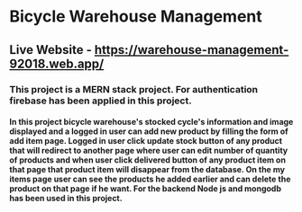 # Bicycle Warehouse Management
## Live Website - https://warehouse-management-92018.web.app/
### This project is a MERN stack project. For authentication firebase has been applied in this project.
#### In this project  bicycle warehouse's stocked cycle's information and image displayed and a logged in user can add new product by filling the form of add item page. Logged in user click update stock button of any product that will redirect to another page where user can edit number of quantity of products and when user click delivered button of any product item on that page that product item will disappear from the database. On the my items page user can see the products he added earlier and can delete the product on that page if he want. For the backend Node js and mongodb has been used in this project.   